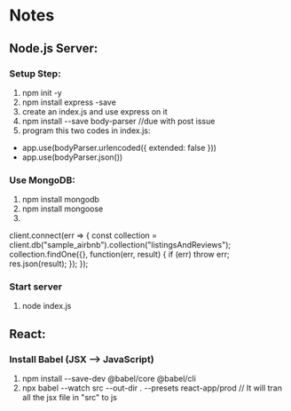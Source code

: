 # Notes

## Node.js Server:
### Setup Step:
1. npm init -y
2. npm install express -save
3. create an index.js and use express on it
4. npm install --save body-parser  //due with post issue
5. program this two codes in index.js:
* app.use(bodyParser.urlencoded({ extended: false }))
* app.use(bodyParser.json())

### Use MongoDB:
1. npm install mongodb
2. npm install mongoose
3. 
client.connect(err => {
  const collection = client.db("sample_airbnb").collection("listingsAndReviews");
  collection.findOne({}, function(err, result) {
    if (err) throw err;
    res.json(result);
  });
});

### Start server
1. node index.js

## React:
### Install Babel (JSX --> JavaScript)
1. npm install --save-dev @babel/core @babel/cli
2. npx babel --watch src --out-dir . --presets react-app/prod // It will tran all the jsx file in "src" to js

